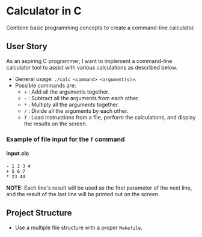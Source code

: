 # Calculator in C

Combine basic programming concepts to create a command-line calculator.

## User Story

As an aspiring C programmer, I want to implement a command-line calculator tool to assist with various calculations as described below.

- General usage: `./calc <command> <argument(s)>`.
- Possible commands are:
  - `+` : Add all the arguments together.
  - `-` : Subtract all the arguments from each other.
  - `*` : Multiply all the arguments together.
  - `/` : Divide all the arguments by each other.
  - `f` : Load instructions from a file, perform the calculations, and display the results on the screen.

### Example of file input for the `f` command

#### **input.clc**

```plain
- 1 2 3 4
+ 5 6 7
* 23 44
```

**NOTE:** Each line's result will be used as the first parameter of the next line, and the result of the last line will be printed out on the screen.

## Project Structure

- Use a multiple file structure with a proper `Makefile`.
